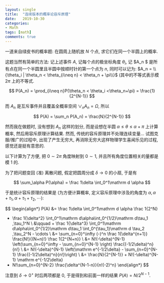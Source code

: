 ```yaml
---
layout: single
title:  "连续版本的概率论容斥原理"
date:   2019-10-30
categories:
- Math
tags: [math]
comments: true
---
```

一道来自绿皮书的概率题: 
在圆周上随机放 $N$ 个点, 求它们在同一个半圆上的概率. 

这题当然有简单的方法: 记上述事件 $A$, 记每个点的极坐标角度 $\theta_i$, 
记 $A_n $ 是所有点在同一个半圆里且半圆中按顺时针的第一个点为 $n$, 
同时可以记为:
$A_n = \\{\theta_i | \theta_n < \theta_{i\neq n} < \theta_n + \pi\\}$
(其中的不等式表示模 $2\pi$ 上的不等式. 

$$
P(A_n) = \prod_{i\neq n}P(\theta_n < \theta_i <\theta_n+\pi) 
= \frac{1}{2^{N-1}}
$$

而 $A_n$ 是互斥事件并且覆盖全概率空间 $\lor_n A_n = \Omega$, 所以

$$
P(A) = \sum_n P(A_n) = \frac{N}{2^{N-1}}
$$

然而我在做题时, 没有想到 $A_n$ 这样的划分, 而是设想在半圆 
$\alpha \le \theta \le \alpha + \pi$ 上计算概率, 然后用容斥原理计算结果. 
然而, 传统的容斥原理并不处理连续变量... 
试图克服/推广的过程中, 出现了产生无穷大, 再消除无穷大这样物理学生喜闻乐见的过程, 
感觉还是挺有意思的. 

以下计算为了方便, 把 $0\sim 2\pi$ 角度映射到 $0\sim 1$, 
并且所有角度位置相关的量都是模 $1$ 的. 

为了把问题变回 (准) 离散问题, 假定把圆周分成 $\delta \to 0$ 的小扇, 于是有

$$
\sum_\alpha P(\alpha) = \frac 1\delta \int_0^1\mathrm d \alpha
$$

于是统计容斥原理的结果是 (为方便计算概率, 定义容斥原理中涉及的角度为 
$\alpha, \alpha+\tau_1, \alpha+\tau_1+\tau_2, \cdots$): 

$$
\begin{align*}
P(A) &= \frac 1\delta \int_0^1\mathrm d \alpha \frac 1{2^N}
- \frac 1{\delta^2}
\int_0^1\mathrm d\alpha\int_0^{1/2}\mathrm d\tau_1 \,\tau_1^N \\
&\qquad + \frac 1{\delta^3}
\int_0^1\mathrm d\alpha\int_0^{1/2}\mathrm d\tau_1 
\int_0^{\tau_1}\mathrm d \tau_2 \,\tau_2^N - \cdots \\
&= \sum_{n=0}^\infty 
(-)^n \frac 1{\delta^{n+1}} \frac{N!}{(N+n)!} \frac 1{2^{N+n}} \\
&= N!(-\delta)^{N-1} \left(\sum_{n=0}^\infty - \sum_{n=0}^{N-1}
\right) \frac{(-1/2\delta)^n}{n!} \\
&= N!(-\delta)^{N-1} \left(\mathrm e^{-1/2\delta} - 
\sum_{n=0}^{N-1} \frac{(-1/2\delta)^n}{n!}\right) \\
&= \frac{N}{2^{N-1}} + N!(-\delta)^{N-1} \mathrm e^{-1/2\delta}
- N!\sum_{n=0}^{N-2} \frac{\delta^{N-1-n}}{n!(-2)^n} 
\end{align*}
$$

注意到 $\delta\to 0^+$ 时后两项都是 $0$, 于是得到和前面一样的结果 $P(A) = N/2^{N-1}$. 
